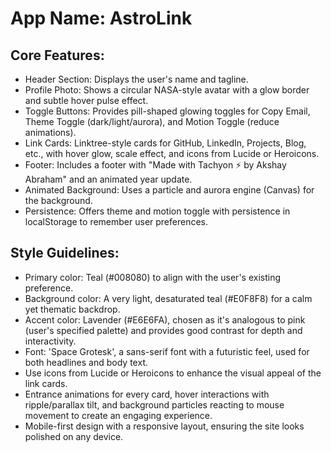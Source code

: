 # **App Name**: AstroLink

## Core Features:

- Header Section: Displays the user's name and tagline.
- Profile Photo: Shows a circular NASA-style avatar with a glow border and subtle hover pulse effect.
- Toggle Buttons: Provides pill-shaped glowing toggles for Copy Email, Theme Toggle (dark/light/aurora), and Motion Toggle (reduce animations).
- Link Cards: Linktree-style cards for GitHub, LinkedIn, Projects, Blog, etc., with hover glow, scale effect, and icons from Lucide or Heroicons.
- Footer: Includes a footer with "Made with Tachyon ⚡ by Akshay Abraham" and an animated year update.
- Animated Background: Uses a particle and aurora engine (Canvas) for the background.
- Persistence: Offers theme and motion toggle with persistence in localStorage to remember user preferences.

## Style Guidelines:

- Primary color: Teal (#008080) to align with the user's existing preference.
- Background color: A very light, desaturated teal (#E0F8F8) for a calm yet thematic backdrop.
- Accent color: Lavender (#E6E6FA), chosen as it's analogous to pink (user's specified palette) and provides good contrast for depth and interactivity.
- Font: 'Space Grotesk', a sans-serif font with a futuristic feel, used for both headlines and body text.
- Use icons from Lucide or Heroicons to enhance the visual appeal of the link cards.
- Entrance animations for every card, hover interactions with ripple/parallax tilt, and background particles reacting to mouse movement to create an engaging experience.
- Mobile-first design with a responsive layout, ensuring the site looks polished on any device.